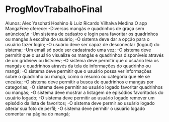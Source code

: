 # ProgMovTrabalhoFinal
Alunos: Alex Yasohati Hoshino & Luiz Ricardo Vilhalva Medina
O app MangaFree oferece: 
-Diversos mangás e quadrinhos de graça sem anúncios;\n 
-Um sistema de cadastro e login para favoritar os quadrinhos ou mangás à escolha do usuário;
-O sistema deve dar a opção para o usuário fazer login;
-O usuário deve ser capaz de desconectar (logout) do sistema;
-Um email só pode ser cadastrado uma vez;
-O sistema deve permitir que o usuário visualize os mangás e quadrinhos disponíveis através de um gridview ou listview;
-O sistema deve permitir que o usuário leia os mangás e quadrinhos através da tela de informações do quadrinho ou mangá;
-O sistema deve permitir que o usuário possa ver informações sobre o quadrinho ou mangá, como o resumo ou categoria que ele se encaixa;
-O sistema deve permitir a busca de quadrinhos e mangás por categorias;
-O sistema deve permitir ao usuário logado favoritar quadrinhos ou mangás;
-O sistema deve mostrar a listagem de episódios favoritados do usuário logado;
-O sistema deve permitir ao usuário logado remover um episódio da lista de favoritos;
-O sistema deve permir ao usuário logado alterar sua foto de perfil;
-O sistema deve permitir o usuário logado comentar na página do mangá;
